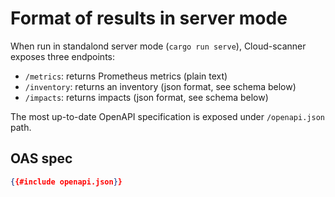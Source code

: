 # Format of results in server mode

When run in standalond server mode (`cargo run serve`), Cloud-scanner exposes three endpoints:

- `/metrics`: returns Prometheus metrics (plain text)
- `/inventory`: returns an inventory  (json format, see schema below)
- `/impacts`: returns impacts (json format, see schema below)

The most up-to-date OpenAPI specification is exposed under  `/openapi.json` path.

## OAS spec

```json
{{#include openapi.json}}
```
